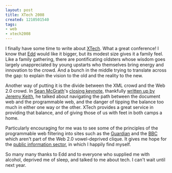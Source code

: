 ```yaml
---
layout: post
title: XTech 2008
created: 1210501540
tags:
- web
- xtech2008
---
```

I finally have some time to write about [XTech][1]. What a great conference! I know that [Edd][2] would like it bigger, but its modest size gives it a family feel. Like a family gathering, there are pontificating oldsters whose wisdom goes largely unappreciated by young upstarts who themselves bring energy and innovation to the crowd. And a bunch in the middle trying to translate across the gap: to explain the vision to the old and the reality to the new.

[1]: http://2008.xtech.org/ "XTech 2008"
[2]: http://times.usefulinc.com/ "Edd Dumbill's blog"

<!--break-->

Another way of putting it is the divide between the XML crowd and the Web 2.0 crowd. In [Sean McGrath][3]'s [closing keynote][4], thankfully [written up by Jeremy Keith][5], he talked about navigating the path between the document web and the programmable web, and the danger of tipping the balance too much in either one way or the other. XTech provides a great service in providing that balance, and of giving those of us with feet in both camps a home.

[3]: http://seanmcgrath.blogspot.com/ "Sean McGrath's blog"
[4]: http://2008.xtech.org/public/schedule/detail/647 "Orangutans, Oxen and Ogham stones. Mulling the movable Web"
[5]: http://adactio.com/journal/1469/ "Adactio: Orangutans, Oxen and Ogham stones"

Particularly encouraging for me was to see some of the principles of the programmable web filtering into sites such as the [Guardian][6] and the [BBC][7] which aren't part of the Web 2.0 vowel-deprived clique. It gives me hope for the [public information sector][8], in which I happily find myself.

[6]: http://2008.xtech.org/public/schedule/detail/577 "XTech 2008: Rebuilding guardian.co.uk"
[7]: http://2008.xtech.org/public/schedule/detail/536 "XTech 2008: Here's one I prepared earlier: the BBC's Tech Refresh project"
[8]: http://www.opsi.gov.uk/ "Office of Public Sector Information"

So many many thanks to Edd and to everyone who supplied me with alcohol, deprived me of sleep, and talked to me about tech. I can't wait until next year.
